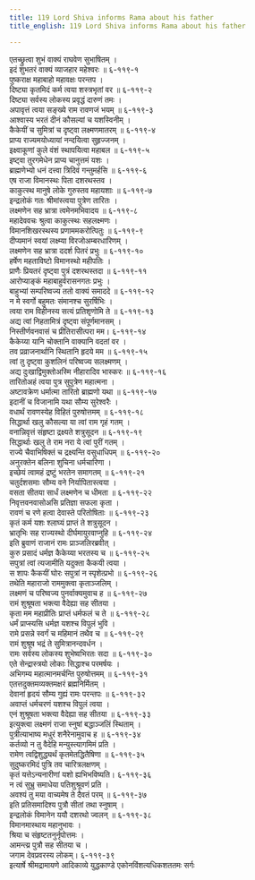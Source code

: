 ```yaml
---
title: 119 Lord Shiva informs Rama about his father
title_english: 119 Lord Shiva informs Rama about his father

---
```

एतच्छ्रुत्वा शुभं वाक्यं राघवेण सुभाषितम् ।  
इदं शुभतरं वाक्यं व्याजहार महेश्वरः ॥ ६-११९-१  
पुष्कराक्ष महाबाहो महावक्षः परन्तप ।  
दिष्ट्या कृतमिदं कर्म त्वया शस्त्रभृतां वर ॥ ६-११९-२  
दिष्ट्या सर्वस्य लोकस्य प्रवृद्धं दारुणं तमः ।  
अपावृत्तं त्वया सङ्ख्ये राम रावणजं भयम् ॥ ६-११९-३  
आश्वास्य भरतं दीनं कौसल्यां च यशस्विनीम् ।  
कैकेयीं च सुमित्रां च दृष्ट्वा लक्ष्मणमातरम् ॥ ६-११९-४  
प्राप्य राज्यमयोध्यायां नन्दयित्वा सुहृज्जनम् ।  
इक्ष्वाकूणां कुले वंशं स्थापयित्वा महाबल ॥ ६-११९-५  
इष्ट्वा तुरगमेधेन प्राप्य चानुत्तमं यशः ।  
ब्राह्मणेभ्यो धनं दत्त्वा त्रिदिवं गन्तुमर्हसि ॥ ६-११९-६  
एष राजा विमानस्थः पिता दशरथस्तव ।  
काकुत्स्थ मानुषे लोके गुरुस्तव महायशाः ॥ ६-११९-७  
इन्द्रलोकं गतः श्रीमांस्त्वया पुत्रेण तारितः ।  
लक्ष्मणेन सह भ्रात्रा त्वमेनमभिवादय ॥ ६-११९-८  
महादेववचः श्रुत्वा काकुत्स्थः सहलक्ष्मणः ।  
विमानशिखरस्थस्य प्रणाममकरोत्पितुः ॥ ६-११९-९  
दीप्यमानं स्वयां लक्ष्म्या विरजोअम्बरधारिणम् ।  
लक्ष्मणेन सह भ्रात्रा ददर्श पितरं प्रभुः ॥ ६-११९-१०  
हर्षेण महताविष्टो विमानस्थो महीपतिः ।  
प्राणैः प्रियतरं दृष्ट्वा पुत्रं दशरथस्तदा ॥ ६-११९-११  
आरोप्याङ्कं महाबाहुर्वरासनगतः प्रभुः ।  
बाहुभ्यां सम्परिष्वज्य ततो वाक्यं समाददे ॥ ६-११९-१२  
न मे स्वर्गो बहुमतः संमानश्च सुरर्षिभिः ।  
त्वया राम विहीनस्य सत्यं प्रतिशृणोमि ते ॥ ६-११९-१३  
अद्य त्वां निहतामित्रं दृष्ट्वा संपूर्णमानसम् ।  
निस्तीर्णवनवासं च प्रीतिरासीत्परा मम। ६-११९-१४  
कैकेय्या यानि चोक्तानि वाक्यानि वदतां वर ।  
तव प्रव्राजनार्थानि स्थितानि हृदये मम ॥ ६-११९-१५  
त्वां तु दृष्ट्वा कुशलिनं परिष्वज्य सलक्ष्मणम् ।  
अद्य दुःखाद्विमुक्तोअस्मि नीहारादिव भास्करः ॥ ६-११९-१६  
तारितोअहं त्वया पुत्र सुपुत्रेण महात्मना ।  
अष्टावक्रेण धर्मात्मा तारितो ब्राह्मणो यथा ॥ ६-११९-१७  
इदानीं च विजानामि यथा सौम्य सुरेश्वरैः ।  
वधार्थं रावणस्येह विहितं पुरुषोत्तमम् ॥ ६-११९-१८  
सिद्धार्था खलु कौसल्या या त्वां राम गृहं गतम् ।  
वनान्निवृत्तं संहृष्टा द्रक्ष्यते शत्रुसूदन ॥ ६-११९-१९  
सिद्धार्थाः खलु ते राम नरा ये त्वां पुरीं गतम् ।  
राज्ये चैवाभिषिक्तं च द्रक्ष्यन्ति वसुधाधिपम् ॥ ६-११९-२०  
अनुरक्तेन बलिना शुचिना धर्मचारिणा ।  
इच्छेयं त्वामहं द्रष्टुं भरतेन समागतम् ॥ ६-११९-२१  
चतुर्दशसमाः सौम्य वने निर्यापितास्त्वया ।  
वसता सीतया सार्धं लक्ष्मणेन च धीमता ॥ ६-११९-२२  
निवृत्तवनवासोअसि प्रतिज्ञा सफला कृता ।  
रावणं च रणे हत्वा देवास्ते परितोषिताः ॥ ६-११९-२३  
कृतं कर्म यशः श्लाघ्यं प्राप्तं ते शत्रुसूदन ।  
भ्रातृभिः सह राज्यस्थो दीर्घमायुरवाप्नुहि ॥ ६-११९-२४  
इति ब्रुवाणं राजानं रामः प्राञ्जलिरब्रवीत् ।  
कुरु प्रसादं धर्मज्ञ कैकेय्या भरतस्य च ॥ ६-११९-२५  
सपुत्रां त्वां त्यजामीति यदुक्ता कैकयी त्वया ।  
स शापः कैकयीं घोरः सपुत्रां न स्पृशेत्प्रभो ॥ ६-११९-२६  
तथेति महाराजो राममुक्त्वा कृताञ्जलिम् ।  
लक्ष्मणं च परिष्वज्य पुनर्वाक्यमुवाच ह ॥ ६-११९-२७  
रामं शुश्रूषता भक्त्या वैदेह्या सह सीतया ।  
कृता मम महाप्रीतिः प्राप्तं धर्मफलं च ते ॥ ६-११९-२८  
धर्मं प्राप्स्यसि धर्मज्ञ यशश्च विपुलं भुवि ।  
रामे प्रसन्ने स्वर्गं च महिमानं तथैव च ॥ ६-११९-२९  
रामं शुश्रूष भद्रं ते सुमित्रानन्दवर्धन ।  
रामः सर्वस्य लोकस्य शुभेष्वभिरतः सदा ॥ ६-११९-३०  
एते सेन्द्रास्त्रयो लोकाः सिद्धाश्च परमर्षयः ।  
अभिगम्य महात्मानमर्चन्ति पुरुषोत्तमम् ॥ ६-११९-३१  
एतत्तदुक्तमव्यक्तमक्षरं ब्रह्मनिर्मितम् ।  
देवानां हृदयं सौम्य गुह्यं रामः परन्तपः ॥ ६-११९-३२  
अवाप्तं धर्मचरणं यशश्च विपुलं त्वया ।  
एनं शुश्रूषता भक्त्या वैदेह्या सह सीतया ॥ ६-११९-३३  
इत्युक्त्वा लक्ष्मणं राजा स्नुषां बद्धाञ्जलिं स्थिताम् ।  
पुत्रीत्याभाष्य मधुरं शनैरेनामुवाच ह ॥ ६-११९-३४  
कर्तव्यो न तु वैदेहि मन्युस्त्यागमिमं प्रति ।  
रामेण त्वद्विशुद्ध्यर्थं कृतमेतद्धितैषिणा ॥ ६-११९-३५  
सुदुष्करमिदं पुत्रि तव चारित्रलक्षणम् ।  
कृतं यत्तेऽन्यनारीणां यशो ह्यभिभविष्यति। ६-११९-३६  
न त्वं सुभ्रु समाधेया पतिशुश्रूवणं प्रति ।  
अवश्यं तु मया वाच्यमेष ते दैवतं परम् ॥ ६-११९-३७  
इति प्रतिसमादिश्य पुत्रौ सीतां तथा स्नुषाम् ।  
इन्द्रलोकं विमानेन ययौ दशरथो ज्वलन् ॥ ६-११९-३८  
विमानमास्थाय महानुभावः ।  
श्रिया च संहृष्टतनुर्नृपोत्तमः ।  
आमन्त्य्र पुत्रौ सह सीतया च ।  
जगाम देवप्रवरस्य लोकम्। ६-११९-३९  
इत्यार्षे श्रीमद्रामायणे आदिकाव्ये युद्धकाण्डे एकोनविंशत्यधिकशततमः सर्गः